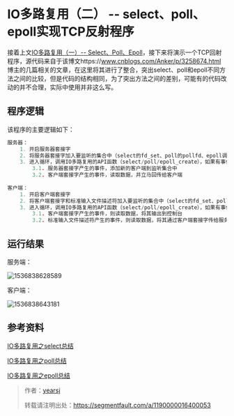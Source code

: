 # IO多路复用（二） -- select、poll、epoll实现TCP反射程序

接着上文[IO多路复用（一）-- Select、Poll、Epoll](https://segmentfault.com/a/1190000016400053)，接下来将演示一个TCP回射程序，源代码来自于该博文https://www.cnblogs.com/Anker/p/3258674.html 博主的几篇相关的文章，在这里将其进行了整合，突出select、poll和epoll不同方法之间的比较，但是代码的结构相同，为了突出方法之间的差别，可能有的代码改动的并不合理，实际中使用并非这么写。

## 程序逻辑

该程序的主要逻辑如下：

```c
服务器：
	1. 开启服务器套接字
	2. 将服务器套接字加入要监听的集合中（select的fd_set、poll的pollfd、epoll调用epoll_ctl）
	3. 进入循环，调用IO多路复用的API函数（select/poll/epoll_create），如果有事件产生：
		3.1. 服务器套接字产生的事件，添加新的客户端到监听集合中
		3.2. 客户端套接字产生的事件，读取数据，并立马回传给客户端
		
客户端：
	1. 开启客户端套接字
	2. 将客户端套接字和标准输入文件描述符加入要监听的集合中（select的fd_set、poll的pollfd、epoll调用epoll_ctl）
	3. 进入循环，调用IO多路复用的API函数（select/poll/epoll_create），如果有事件产生：
		3.1. 客户端套接字产生的事件，则读取数据，将其输出到控制台
		3.2. 标准输入文件描述符产生的事件，则读取数据，将其通过客户端套接字传给服务器
```

## 运行结果

服务端：

![1536838628589](C:\Users\yearsj\AppData\Local\Temp\1536838628589.png)

客户端：

![1536838643181](C:\Users\yearsj\AppData\Local\Temp\1536838643181.png)


## 参考资料

[IO多路复用之select总结](https://www.cnblogs.com/Anker/p/3258674.html)

[IO多路复用之poll总结](https://www.cnblogs.com/Anker/p/3261006.html)

[IO多路复用之epoll总结](https://www.cnblogs.com/Anker/p/3263780.html)

> 作者：[yearsj](https://segmentfault.com/u/yearsj)
>
> 转载请注明出处：https://segmentfault.com/a/1190000016400053

